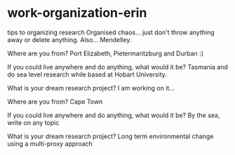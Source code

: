# work-organization-erin
tips to organizing research
Organised chaos... just don't throw anything away or delete anything. Also... Mendelley.

Where are you from?
Port Elizabeth, Pietermaritzburg and Durban :)

If you could live anywhere and do anything, what would it be?
Tasmania and do sea level research while based at Hobart University.

What is your dream research project?
I am working on it...

Where are you from? 
Cape Town

If you could live anywhere and do anything, what would it be?
By the sea, write on any topic

What is your dream research project?
Long term environmental change using a multi-proxy approach
